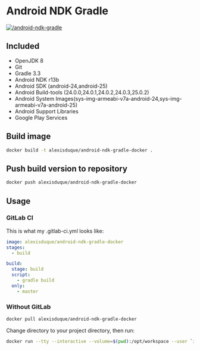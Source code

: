 # Android NDK Gradle
[![/android-ndk-gradle](http://dockeri.co/image/alexisduque/android-ndk-gradle)](https://hub.docker.com/r/alexisduque/android-ndk-gradle/)

## Included
* OpenJDK 8
* Git
* Gradle 3.3
* Android NDK r13b
* Android SDK (android-24,android-25)
* Android Build-tools (24.0.0,24.0.1,24.0.2,24.0.3,25.0.2)
* Android System Images(sys-img-armeabi-v7a-android-24,sys-img-armeabi-v7a-android-25)
* Android Support Libraries
* Google Play Services

## Build image

```bash
docker build -t alexisduque/android-ndk-gradle-docker .
```

## Push build version to repository

```bash
docker push alexisduque/android-ndk-gradle-docker
```

## Usage

### GitLab CI

This is what my .gitlab-ci.yml looks like:

```yaml
image: alexisduque/android-ndk-gradle-docker
stages:
  - build

build:
  stage: build
  script:
    - gradle build
  only:
    - master

```

### Without GitLab

```bash
docker pull alexisduque/android-ndk-gradle-docker
```

Change directory to your project directory, then run:

```bash
docker run --tty --interactive --volume=$(pwd):/opt/workspace --user `id -u` --workdir=/opt/workspace --rm alexisduque/android-ndk-gradle-docker /bin/sh -c "gradle build"
```
